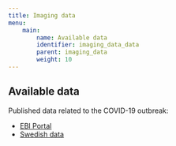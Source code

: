 ```yaml
---
title: Imaging data
menu:
    main:
        name: Available data
        identifier: imaging_data_data
        parent: imaging_data
        weight: 10
---
```


## Available data

Published data related to the COVID-19 outbreak:
* [EBI Portal](https://www.covid19dataportal.org/sequences)
* [Swedish data](swedish_data)
